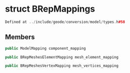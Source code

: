 # struct BRepMappings

```cpp
Defined at ../include/geode/conversion/model/types.h#58
```

## Members

```cpp
public ModelMapping component_mapping

```

```cpp
public BRepMeshesElementMapping mesh_element_mapping

```

```cpp
public BRepMeshesVertexMapping mesh_vertices_mapping

```



